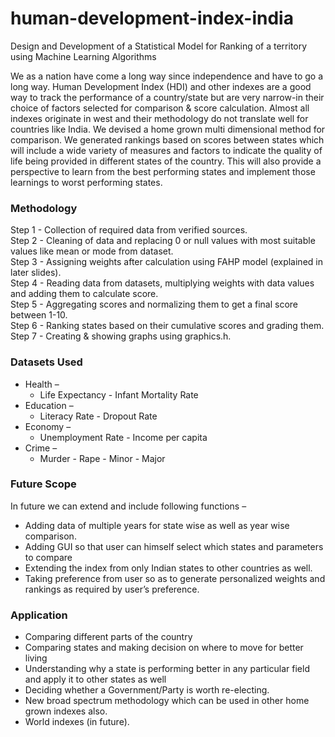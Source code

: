 # human-development-index-india
Design and Development of a Statistical Model for Ranking of a territory using Machine Learning Algorithms

We as a nation have come a long way since independence and have to go a long way. Human Development Index (HDI) and other indexes are a good way to track the performance of a country/state but are very narrow-in their choice of factors selected for comparison & score calculation. Almost all indexes originate in west and their methodology do not translate well for countries like India. We devised a home grown multi dimensional method for comparison. We generated rankings based on scores between states which will include a wide variety of measures and factors to indicate the quality of life being provided in different states of the country. This will also provide a perspective to learn from the best performing states and implement those learnings to worst performing states.

### Methodology

Step 1 - Collection of required data from verified sources.<br>
Step 2 - Cleaning of data and replacing 0 or null values with most suitable values like mean or mode from dataset.<br>
Step 3 - Assigning weights after calculation using FAHP model (explained in later slides).<br>
Step 4 - Reading data from datasets, multiplying weights with data values and adding them to calculate score.<br>
Step 5 - Aggregating scores and normalizing them to get a final score between 1-10.<br>
Step 6 - Ranking states based on their cumulative scores and grading them.<br>
Step 7 - Creating &  showing graphs using graphics.h.<br>

### Datasets Used

* Health –<br>
	- Life Expectancy	- Infant Mortality Rate<br>
* Education –
	- Literacy Rate		- Dropout Rate
* Economy –
	- Unemployment Rate	- Income per capita
* Crime –
	- Murder	- Rape		- Minor		- Major


### Future Scope

In future we can extend and include following functions –
* Adding data of multiple years for state wise as well as year wise comparison.
* Adding GUI so that user can himself select which states and parameters to compare
* Extending the index from only Indian states to other countries as well.
* Taking preference from user so as to generate personalized weights and rankings as required by user’s preference.

### Application

* Comparing different parts of the country
* Comparing states and making decision on where to move for better living
* Understanding why a state is performing better in any particular field and apply it to other states as well
* Deciding whether a Government/Party is worth re-electing.
* New broad spectrum methodology which can be used in other home grown indexes also. 
* World indexes (in future).

